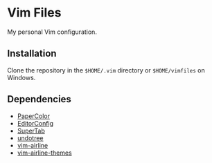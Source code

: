 # Vim Files
My personal Vim configuration.

## Installation
Clone the repository in the `$HOME/.vim` directory or `$HOME/vimfiles` on Windows.

## Dependencies
* [PaperColor](https://github.com/NLKNguyen/papercolor-theme)
* [EditorConfig](https://github.com/editorconfig/editorconfig-vim)
* [SuperTab](https://github.com/ervandew/supertab)
* [undotree](https://github.com/mbbill/undotree)
* [vim-airline](https://github.com/vim-airline/vim-airline)
* [vim-airline-themes](https://github.com/vim-airline/vim-airline-themes)

